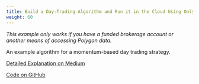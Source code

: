 ```yaml
---
title: Build a Day-Trading Algorithm and Run it in the Cloud Using Only Free Services
weight: 60
---
```


*This example only works if you have a funded brokerage account or another means of accessing Polygon data.*

An example algorithm for a momentum-based day trading strategy.

[Detailed Explanation on Medium](https://medium.com/automation-generation/build-a-day-trading-algorithm-and-run-it-in-the-cloud-for-free-805450150668)

[Code on GitHub](https://github.com/alpacahq/Momentum-Trading-Example)
